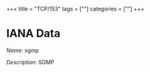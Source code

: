 +++
title = "TCP/153"
tags = [""]
categories = [""]
+++

# IANA Data

_Name:_ sgmp

_Description:_ SGMP

